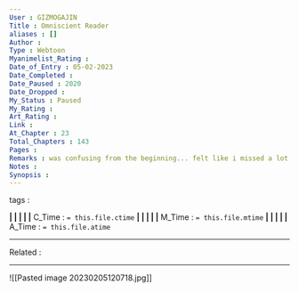 ```yaml
---
User : GIZMOGAJIN
Title : Omniscient Reader
aliases : []
Author : 
Type : Webtoon
Myanimelist_Rating : 
Date_of_Entry : 05-02-2023 
Date_Completed : 
Date_Paused : 2020
Date_Dropped : 
My_Status : Paused
My_Rating : 
Art_Rating : 
Link : 
At_Chapter : 23
Total_Chapters : 143
Pages : 
Remarks : was confusing from the beginning... felt like i missed a lot of chapters
Notes : 
Synopsis : 
---
```

 tags : 

**|  |  |  |  |** C_Time : `= this.file.ctime` **|  |  |  |  |** M_Time : `= this.file.mtime` **|  |  |  |  |** A_Time : `= this.file.atime` 

---
Related : 

---
![[Pasted image 20230205120718.jpg]]